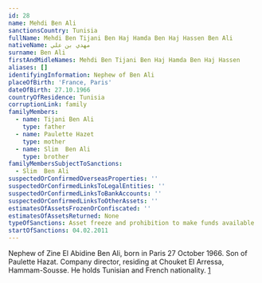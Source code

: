 ```yaml
---
id: 28
name: Mehdi Ben Ali
sanctionsCountry: Tunisia
fullName: Mehdi Ben Tijani Ben Haj Hamda Ben Haj Hassen Ben Ali
nativeName: مهدي بن علي
surname: Ben Ali
firstAndMidleNames: Mehdi Ben Tijani Ben Haj Hamda Ben Haj Hassen
aliases: []
identifyingInformation: Nephew of Ben Ali
placeOfBirth: 'France, Paris'
dateOfBirth: 27.10.1966
countryOfResidence: Tunisia
corruptionLink: family
familyMembers:
  - name: Tijani Ben Ali
    type: father
  - name: Paulette Hazet
    type: mother
  - name: Slim  Ben Ali
    type: brother
familyMembersSubjectToSanctions:
  - Slim  Ben Ali
suspectedOrConfirmedOverseasProperties: ''
suspectedOrConfirmedLinksToLegalEntities: ''
suspectedOrConfirmedLinksToBankAccounts: ''
suspectedOrConfirmedLinksToOtherAssets: ''
estimatesOfAssetsFrozenOrConfiscated: ''
estimatesOfAssetsReturned: None
typeOfSanctions: Asset freeze and prohibition to make funds available
startOfSanctions: 04.02.2011
---
```

Nephew of Zine El Abidine Ben Ali, born in Paris 27 October 1966. Son of 
Paulette Hazat. Company director, residing at Chouket El Arressa, Hammam-Sousse. 
He holds Tunisian and French nationality. 
[1](https://eur-lex.europa.eu/legal-content/EN/TXT/?uri=CELEX:02011R0101-20170128)

